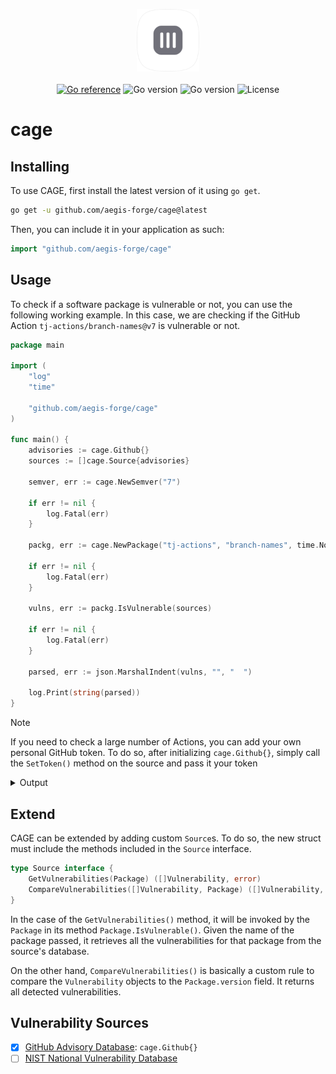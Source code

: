 <p align="center">
  <img width="100" src="assets/branding/logo.svg" alt="cage logo"> <br><br>
  <a href="https://pkg.go.dev/github.com/aegis-forge/cage"><img src="https://pkg.go.dev/badge/github.com/aegis-forge/cage.svg" alt="Go reference"></a>
  <img src="https://github.com/aegis-forge/cage/actions/workflows/test.yml/badge.svg" alt="Go version">
  <img src="https://img.shields.io/badge/go-^v1.23.0-blue" alt="Go version">
  <img src="https://img.shields.io/badge/license-MIT-green" alt="License">
</p>

# cage

## Installing

To use CAGE, first install the latest version of it using `go get`.

```sh
go get -u github.com/aegis-forge/cage@latest
```

Then, you can include it in your application as such:

```go
import "github.com/aegis-forge/cage"
```

## Usage

To check if a software package is vulnerable or not, you can use the following working example. In this case, we are checking if the GitHub Action `tj-actions/branch-names@v7` is vulnerable or not.

```go
package main

import (
	"log"
	"time"
	
	"github.com/aegis-forge/cage"
)

func main() {
	advisories := cage.Github{}
	sources := []cage.Source{advisories}
	
	semver, err := cage.NewSemver("7")
	
	if err != nil {
		log.Fatal(err)
	}
	
	packg, err := cage.NewPackage("tj-actions", "branch-names", time.Now(), semver)
	
	if err != nil {
		log.Fatal(err)
	}
	
	vulns, err := packg.IsVulnerable(sources)
	
	if err != nil {
		log.Fatal(err)
	}
	
	parsed, err := json.MarshalIndent(vulns, "", "  ")
	
	log.Print(string(parsed))
}
```

> [!NOTE]
> If you need to check a large number of Actions, you can add your own personal GitHub token. To do so, after initializing `cage.Github{}`, simply call the `SetToken()` method on the source and pass it your token

<details>
    <summary>Output</summary>

By running the code above, you will get the following JSON-formatted output (as of `2025-08-25 11:38:58`):

```json
[
  {
    "cve": "CVE-2025-54416",
    "cwes": [
      "CWE-77"
    ],
    "cvss": 9.1,
    "published": "2025-07-25T19:28:22Z",
    "vulnerable_ranges": [
      {
        "start": "v0.0.0",
        "end": "v8.2.1",
        "left": true,
        "right": true
      }
    ],
    "patched_ranges": [
      {
        "start": "v9.0.0",
        "end": "",
        "left": true,
        "right": false
      }
    ]
  },
  {
    "cve": "CVE-2023-49291",
    "cwes": [
      "CWE-20"
    ],
    "cvss": 9.3,
    "published": "2023-12-05T23:30:10Z",
    "vulnerable_ranges": [
      {
        "start": "v0.0.0",
        "end": "v7.0.7",
        "left": true,
        "right": false
      }
    ],
    "patched_ranges": [
      {
        "start": "v7.0.7",
        "end": "",
        "left": true,
        "right": false
      }
    ]
  }
]
```
</details>

## Extend

CAGE can be extended by adding custom `Source`s. To do so, the new struct must include the methods included in the `Source` interface.

```go
type Source interface {
	GetVulnerabilities(Package) ([]Vulnerability, error)
	CompareVulnerabilities([]Vulnerability, Package) ([]Vulnerability, error)
}
```

In the case of the `GetVulnerabilities()` method, it will be invoked by the `Package` in its method `Package.IsVulnerable()`. Given the name of the package passed, it retrieves all the vulnerabilities for that package from the source's database.

On the other hand, `CompareVulnerabilities()` is basically a custom rule to compare the `Vulnerability` objects to the `Package.version` field. It returns all detected vulnerabilities.

## Vulnerability Sources

- [X] [GitHub Advisory Database](https://github.com/advisories): `cage.Github{}`
- [ ] [NIST National Vulnerability Database](https://nvd.nist.gov/)
